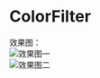 # ColorFilter  
效果图：  
![效果图一](http://upload-images.jianshu.io/upload_images/1930161-3d8c521b51dfa8be.gif?imageMogr2/auto-orient/strip)  
![效果图二](http://upload-images.jianshu.io/upload_images/1930161-b5885bcbb6c83505.gif?imageMogr2/auto-orient/strip)  
